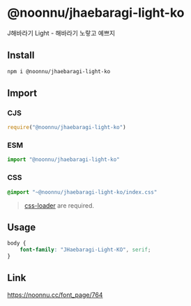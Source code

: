 # @noonnu/jhaebaragi-light-ko
J해바라기 Light - 해바라기 노랗고 예쁘지

## Install
```sh
npm i @noonnu/jhaebaragi-light-ko
```
## Import
### CJS
```js
require("@noonnu/jhaebaragi-light-ko")
```
### ESM
```js
import "@noonnu/jhaebaragi-light-ko"
```
### CSS 
```css
@import "~@noonnu/jhaebaragi-light-ko/index.css"
```
> [css-loader](https://github.com/webpack-contrib/css-loader) are required.

## Usage
```css
body {
    font-family: "JHaebaragi-Light-KO", serif;
}
```

## Link
https://noonnu.cc/font_page/764